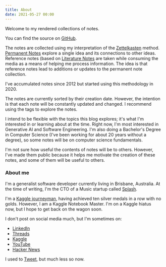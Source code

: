 ```yaml
---
title: About
date: 2021-05-27 00:00
---
```


Welcome to my rendered collections of notes.

You can find the source on [GitHub](https://github.com/lextoumbourou/notes).

The notes are collected using my interpretation of the [Zettelkasten](https://en.wikipedia.org/wiki/Zettelkasten) method. [Permanent Notes](/permanent-notes.html) explore a single idea and its connections to other ideas. Reference notes (based on [Literature Notes](/literature-notes.html) are taken while consuming the media as a means of helping me process information. The idea is that reference notes lead to additions or updates to the permanent note collection.

I've accumulated notes since 2012 but started using this methodology in 2020.

The notes are currently sorted by their creation date. However, the intention is that each note will be constantly updated and changed. I recommend using the tags to explore the notes.

I intend to be flexible with the topics this blog explores; it's what I'm interested in or learning about at the time. Right now, I'm most interested in Generative AI and Software Engineering. I'm also doing a Bachelor's Degree in Computer Science (I've been working for about 20 years without a degree), so some notes will be on computer science fundamentals.

I'm not sure how useful the contents of notes will be to others. However, I've made them public because it helps me motivate the creation of these notes, and some of them will be useful to others.

### About me

I'm a generalist software developer currently living in Brisbane, Australia. At the time of writing, I'm the CTO of a Music startup called [Splash](https://www.splashmusic.com/).

I'm a [Kaggle journeyman](https://www.kaggle.com/lextoumbourou), having achieved ten silver medals in a row with no golds. However, I am a Kaggle Notebook Master. I'm on a Kaggle hiatus now, but I hope to get back on the wagon soon.

I don't post on social media much, but I'm sometimes on:

- [LinkedIn](https://www.linkedin.com/in/lextoumbourou/)
- [Threads](https://www.threads.net/@lexisoninsta)
- [Kaggle](https://www.kaggle.com/lextoumbourou)
- [YouTube](https://www.youtube.com/channel/UCWVXR9GEEAoNiEEfkJU3MpA)
- [Hacker News](https://news.ycombinator.com/user?id=lexandstuff)

I used to [Tweet](https://twitter.com/lexandstuff), but much less so now.